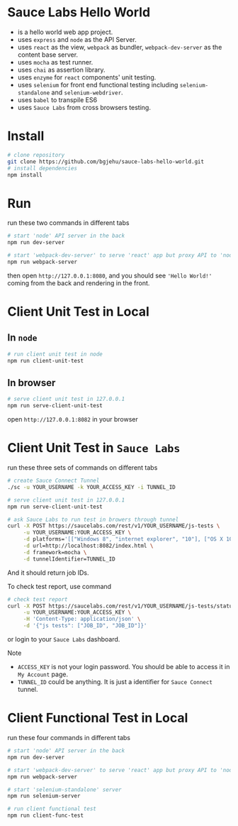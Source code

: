 # Sauce Labs Hello World

* is a hello world web app project.
* uses `express` and `node` as the API Server.
* uses `react` as the view, `webpack` as bundler, `webpack-dev-server` as the content base server.
* uses `mocha` as test runner.
* uses `chai` as assertion library.
* uses `enzyme` for `react` components' unit testing.
* uses `selenium` for front end functional testing including `selenium-standalone` and `selenium-webdriver`.
* uses `babel` to transpile ES6
* uses `Sauce Labs` from cross browsers testing.

# Install

```sh
# clone repository
git clone https://github.com/bgjehu/sauce-labs-hello-world.git
# install dependencies
npm install
```

# Run

run these two commands in different tabs

```sh
# start 'node' API server in the back
npm run dev-server
```

```sh
# start 'webpack-dev-server' to serve 'react' app but proxy API to 'node' API server
npm run webpack-server
```

then open `http://127.0.0.1:8080`, and you should see `'Hello World!'` coming from the back and rendering in the front.

# Client Unit Test in Local

## In `node`

```sh
# run client unit test in node
npm run client-unit-test
```

## In browser

```sh
# serve client unit test in 127.0.0.1
npm run serve-client-unit-test
```

open `http://127.0.0.1:8082` in your browser

# Client Unit Test in `Sauce Labs`

run these three sets of commands on different tabs

```sh
# create Sauce Connect Tunnel
./sc -u YOUR_USERNAME -k YOUR_ACCESS_KEY -i TUNNEL_ID
```

```sh
# serve client unit test in 127.0.0.1
npm run serve-client-unit-test
```

```sh
# ask Sauce Labs to run test in browers through tunnel
curl -X POST https://saucelabs.com/rest/v1/YOUR_USERNAME/js-tests \
     -u YOUR_USERNAME:YOUR_ACCESS_KEY \
     -d platforms='[["Windows 8", "internet explorer", "10"], ["OS X 10.8", "safari", "6"]]' \
     -d url=http://localhost:8082/index.html \
     -d framework=mocha \
     -d tunnelIdentifier=TUNNEL_ID
```

And it should return job IDs.

To check test report, use command

```sh
# check test report
curl -X POST https://saucelabs.com/rest/v1/YOUR_USERNAME/js-tests/status \
     -u YOUR_USERNAME:YOUR_ACCESS_KEY \
     -H 'Content-Type: application/json' \
     -d '{"js tests": ["JOB_ID", "JOB_ID"]}'
```

or login to your `Sauce Labs` dashboard.

Note
* `ACCESS_KEY` is not your login password. You should be able to access it in `My Account` page.
* `TUNNEL_ID` could be anything. It is just a identifier for `Sauce Connect` tunnel.
 
# Client Functional Test in Local

run these four commands in different tabs

```sh
# start 'node' API server in the back
npm run dev-server
```

```sh
# start 'webpack-dev-server' to serve 'react' app but proxy API to 'node' API server
npm run webpack-server
```

```sh
# start 'selenium-standalone' server
npm run selenium-server
```

```sh
# run client functional test
npm run client-func-test
```

